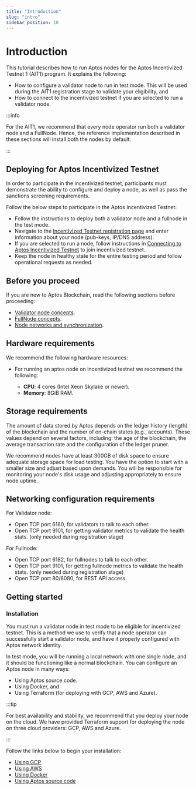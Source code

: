 ```yaml
---
title: "Introduction"
slug: "intro"
sidebar_position: 10
---
```


# Introduction

This tutorial describes how to run Aptos nodes for the Aptos Incentivized Testnet 1 (AIT1) program. It explains the following:

- How to configure a validator node to run in test mode. This will be used during the AIT1 registration stage to validate your eligibility, and 
- How to connect to the incentivized testnet if you are selected to run a validator node.

:::info

For the AIT1, we  recommend that every node operator run both a validator node and a FullNode. Hence, the reference implementation described in these sections will install both the nodes by default. 

:::

## Deploying for Aptos Incentivized Testnet

In order to participate in the incentivized testnet, participants must demonstrate the ability to configure and deploy a node, as well as pass the sanctions screening requirements.

Follow the below steps to participate in the Aptos Incentivized Testnet:
- Follow the instructions to deploy both a validator node and a fullnode in the test mode.
- Navigate to the [Incentivized Testnet registration page](https://community.aptoslabs.com/) and enter information about your node (pub-keys, IP/DNS address).
- If you are selected to run a node, follow instructions in [Connecting to Aptos Incentivized Testnet](connect-to-testnet) to join incentivized testnet.
- Keep the node in healthy state for the entire testing period and follow operational requests as needed.

## Before you proceed

If you are new to Aptos Blockchain, read the following sections before proceeding:

* [Validator node concepts](/basics/basics-validator-nodes).
* [FullNode concepts](/basics/basics-fullnodes).
* [Node networks and synchronization](/basics/basics-node-networks-sync).

## Hardware requirements

We recommend the following hardware resources:

- For running an aptos node on incentivized testnet we recommend the following:

  - **CPU**: 4 cores (Intel Xeon Skylake or newer).
  - **Memory**: 8GiB RAM.

## Storage requirements

The amount of data stored by Aptos depends on the ledger history (length) of the blockchain and the number
of on-chain states (e.g., accounts). These values depend on several factors, including: the age of the blockchain,
the average transaction rate and the configuration of the ledger pruner.

We recommend nodes have at least 300GB of disk space to ensure adequate storage space for load testing. You have the option to start with a smaller size and adjust based upon demands. You will be responsible for monitoring your node's disk usage and adjusting appropriately to ensure node uptime.

## Networking configuration requirements

For Validator node:

- Open TCP port 6180, for validators to talk to each other.
- Open TCP port 9101, for getting validator metrics to validate the health stats. (only needed during registration stage)

For Fullnode:

- Open TCP port 6182, for fullnodes to talk to each other.
- Open TCP port 9101, for getting fullnode metrics to validate the health stats. (only needed during registration stage)
- Open TCP port 80/8080, for REST API access.

## Getting started

### Installation
You must run a validator node in test mode to be eligible for incentivized testnet. This is a method we use to verify that a node operator can successfully start a validator node, and have it properly configured with Aptos network identity. 

In test mode, you will be running a local network with one single node, and it should be functioning like a normal blockchain. You can configure an Aptos node in many ways: 

- Using Aptos source code.
- Using Docker, and 
- Using Terraform (for deploying with GCP, AWS and Azure). 

:::tip

For best availability and stability, we recommend that you deploy your node on the cloud. We have provided Terraform support for deploying the node on three cloud providers: GCP, AWS and Azure.

:::

Follow the links below to begin your installation:

* [Using GCP](using-gcp.md)
* [Using AWS](using-aws.md)
* [Using Docker](using-docker.md)
* [Using Aptos source code](using-source-code.md)
